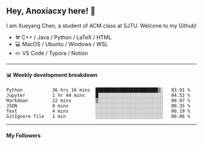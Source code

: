 <!--
**Anoxiacxy/Anoxiacxy** is a ✨ _special_ ✨ repository because its `README.md` (this file) appears on your GitHub profile.

Here are some ideas to get you started:

- 🔭 I’m currently working on ...
- 🌱 I’m currently learning ...
- 👯 I’m looking to collaborate on ...
- 🤔 I’m looking for help with ...
- 💬 Ask me about ...
- 📫 How to reach me: ...
- 😄 Pronouns: ...
- ⚡ Fun fact: ...
-->

## Hey, Anoxiacxy here! :wave:

I am Xueyang Chen, a student of ACM class at SJTU. Welcone to my Github!

-   :hammer_and_pick: C++ / Java / Python / LaTeX / HTML
-   :computer: MacOS / Ubuntu / Windows / WSL
-   :pencil2: VS Code / Typora / Notion



<!--
#### :sparkles: My followers
-->

<!--START_SECTION:top-followers-->
<!--END_SECTION:top-followers-->

---

#### :bar_chart: Weekly development breakdown

<!--START_SECTION:waka-->

```text
Python           36 hrs 16 mins  ███████████████████████▒░   93.91 %
Jupyter          1 hr 44 mins    █░░░░░░░░░░░░░░░░░░░░░░░░   04.52 %
Markdown         22 mins         ▒░░░░░░░░░░░░░░░░░░░░░░░░   00.97 %
JSON             8 mins          ░░░░░░░░░░░░░░░░░░░░░░░░░   00.35 %
Text             4 mins          ░░░░░░░░░░░░░░░░░░░░░░░░░   00.19 %
GitIgnore file   1 min           ░░░░░░░░░░░░░░░░░░░░░░░░░   00.06 %
```

<!--END_SECTION:waka-->

---

#### My Followers
<!--START_SECTION:top-followers-->
<!--END_SECTION:top-followers-->
